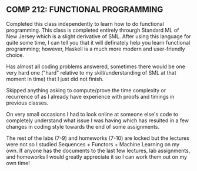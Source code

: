 ## COMP 212: FUNCTIONAL PROGRAMMING

Completed this class independently to learn how to do functional programming. This class is completed entirely throurgh Standard ML of New Jersey which is a slight derivative of SML. After using this language for quite some time, I can tell you that it will definately help you learn functional programming; however, Haskell is a much more modern and user-friendly choice.

Has almost all coding problems answered, sometimes there would be one very hard one ("hard" relative to my skill/understanding of SML at that moment in time) that I just did not finish. 

Skipped anything asking to compute/prove the time complexity or recurrence of as I already have experience with proofs and timings in previous classes.

On very small occasions I had to look online at someone else's code to completely understand what issue I was having which has resulted in a few changes in coding style towards the end of some assignments.

The rest of the labs (7-9) and homeworks (7-10) are locked but the lectures were not so I studied Sequences + Functors + Machine Learning on my own. If anyone has the documents to the last few lectures, lab assignments, and homeworks I would greatly appreciate it so I can work them out on my own time!
